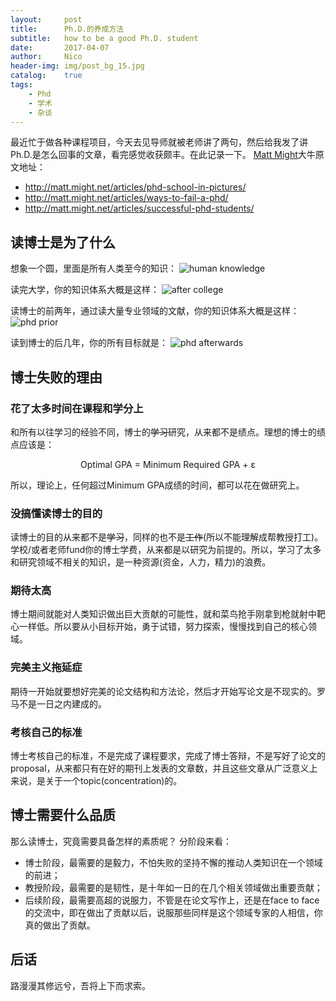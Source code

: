 ```yaml
---
layout:     post
title:      Ph.D.的养成方法
subtitle:   how to be a good Ph.D. student
date:       2017-04-07
author:     Nico
header-img: img/post_bg_15.jpg
catalog:    true
tags:
    - Phd
    - 学术
    - 杂谈
---
```


最近忙于做各种课程项目，今天去见导师就被老师讲了两句，然后给我发了讲Ph.D.是怎么回事的文章，看完感觉收获颇丰。在此记录一下。
[Matt Might](http://matt.might.net/)大牛原文地址：
- http://matt.might.net/articles/phd-school-in-pictures/
- http://matt.might.net/articles/ways-to-fail-a-phd/
- http://matt.might.net/articles/successful-phd-students/

## 读博士是为了什么
想象一个圆，里面是所有人类至今的知识：
![human knowledge](http://matt.might.net/articles/phd-school-in-pictures/images/PhDKnowledge.001.jpg)

读完大学，你的知识体系大概是这样：
![after college](http://matt.might.net/articles/phd-school-in-pictures/images/PhDKnowledge.004.jpg)

读博士的前两年，通过读大量专业领域的文献，你的知识体系大概是这样：
![phd prior](http://matt.might.net/articles/phd-school-in-pictures/images/PhDKnowledge.006.jpg)

读到博士的后几年，你的所有目标就是：
![phd afterwards](http://matt.might.net/articles/phd-school-in-pictures/images/PhDKnowledge.010.jpg)

## 博士失败的理由

### 花了太多时间在课程和学分上
和所有以往学习的经验不同，博士的~~学习~~研究，从来都不是绩点。理想的博士的绩点应该是：

<center>
Optimal GPA = Minimum Required GPA + ε    
</center>

所以，理论上，任何超过Minimum GPA成绩的时间，都可以花在做研究上。

### 没搞懂读博士的目的
读博士的目的从来都不是~~学习~~，同样的也不是~~工作~~(所以不能理解成帮教授打工)。
学校/或者老师fund你的博士学费，从来都是以研究为前提的。所以，学习了太多和研究领域不相关的知识，是一种资源(资金，人力，精力)的浪费。

### 期待太高
博士期间就能对人类知识做出巨大贡献的可能性，就和菜鸟抢手刚拿到枪就射中靶心一样低。所以要从小目标开始，勇于试错，努力探索，慢慢找到自己的核心领域。

### 完美主义拖延症
期待一开始就要想好完美的论文结构和方法论，然后才开始写论文是不现实的。罗马不是一日之内建成的。

### 考核自己的标准
博士考核自己的标准，不是完成了课程要求，完成了博士答辩，不是写好了论文的proposal，从来都只有在好的期刊上发表的文章数，并且这些文章从广泛意义上来说，是关于一个topic(concentration)的。

## 博士需要什么品质
那么读博士，究竟需要具备怎样的素质呢？
分阶段来看：
- 博士阶段，最需要的是毅力，不怕失败的坚持不懈的推动人类知识在一个领域的前进；
- 教授阶段，最需要的是韧性，是十年如一日的在几个相关领域做出重要贡献；
- 后续阶段，最需要高超的说服力，不管是在论文写作上，还是在face to face的交流中，即在做出了贡献以后，说服那些同样是这个领域专家的人相信，你真的做出了贡献。

## 后话
路漫漫其修远兮，吾将上下而求索。
